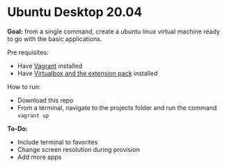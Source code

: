 # Ubuntu Desktop 20.04

**Goal:**
from a single command, create a ubuntu linux virtual machine ready to go with the basic applications.

Pre requisites:
- Have [Vagrant](https://www.vagrantup.com/downloads.html) installed
- Have [Virtualbox and the extension pack](https://www.virtualbox.org/wiki/Downloads) installed

How to run:
- Download this repo
- From a terminal, navigate to the projects folder and run the command `vagrant up`

**To-Do:**
- Include terminal to favorites
- Change screen resolution during provision
- Add more apps
